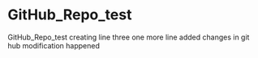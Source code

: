 # GitHub_Repo_test
GitHub_Repo_test
creating line three
one more line added
changes in git hub
modification happened
